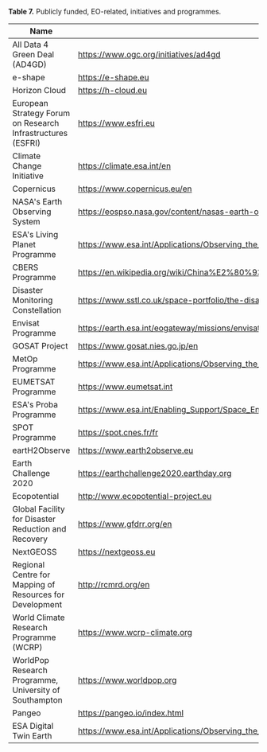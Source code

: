**Table 7.** Publicly funded, EO-related, initiatives and programmes.

|  **Name**                                                     | **URL**
|  ------------------------------------------------------------ |  ------------------------------------------------------------------------------------------------------
|  All Data 4 Green Deal (AD4GD)                                | <https://www.ogc.org/initiatives/ad4gd>
|  e-shape                                                      | <https://e-shape.eu>
|  Horizon Cloud                                                | <https://h-cloud.eu>
|  European Strategy Forum on Research Infrastructures (ESFRI)  | <https://www.esfri.eu>
|  Climate Change Initiative                                    | <https://climate.esa.int/en>
|  Copernicus                                                   |  <https://www.copernicus.eu/en>
|  NASA's Earth Observing System                                | <https://eospso.nasa.gov/content/nasas-earth-observing-system-project-science-office>
|  ESA's Living Planet Programme                                | <https://www.esa.int/Applications/Observing_the_Earth/FutureEO/Living_Planet_programme_introduction>
|  CBERS Programme                                              | <https://en.wikipedia.org/wiki/China%E2%80%93Brazil_Earth_Resources_Satellite_program>
|  Disaster Monitoring Constellation                            | <https://www.sstl.co.uk/space-portfolio/the-disaster-monitoring-constellation>
|  Envisat Programme                                            | <https://earth.esa.int/eogateway/missions/envisat>
|  GOSAT Project                                                | <https://www.gosat.nies.go.jp/en>
|  MetOp Programme                                              | <https://www.esa.int/Applications/Observing_the_Earth/MetOp_overview>
|  EUMETSAT Programme                                           | <https://www.eumetsat.int>
|  ESA's Proba Programme                                        | <https://www.esa.int/Enabling_Support/Space_Engineering_Technology/Proba_Missions>
|  SPOT Programme                                               | <https://spot.cnes.fr/fr>
|  eartH2Observe                                                | <https://www.earth2observe.eu>
|  Earth Challenge 2020                                         | <https://earthchallenge2020.earthday.org>
|  Ecopotential                                                 | <http://www.ecopotential-project.eu>
|  Global Facility for Disaster Reduction and Recovery          | <https://www.gfdrr.org/en>
|  NextGEOSS                                                    | <https://nextgeoss.eu>
|  Regional Centre for Mapping of Resources for Development     | <http://rcmrd.org/en>
|  World Climate Research Programme (WCRP)                      | <https://www.wcrp-climate.org>
|  WorldPop Research Programme, University of Southampton       | <https://www.worldpop.org>
|  Pangeo                                                       | <https://pangeo.io/index.html>
|  ESA Digital Twin Earth                                       | <https://www.esa.int/Applications/Observing_the_Earth/Working_towards_a_Digital_Twin_of_Earth>
